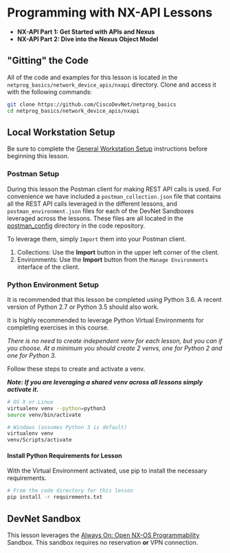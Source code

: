# Programming with NX-API Lessons
* **NX-API Part 1: Get Started with APIs and Nexus**
* **NX-API Part 2: Dive into the Nexus Object Model**

## "Gitting" the Code
All of the code and examples for this lesson is located in the `netprog_basics/network_device_apis/nxapi` directory.  Clone and access it with the following commands:

```bash
git clone https://github.com/CiscoDevNet/netprog_basics
cd netprog_basics/network_device_apis/nxapi
```

## Local Workstation Setup
Be sure to complete the [General Workstation Setup](https://github.com/CiscoDevNet/netprog_basics/blob/master/readme_resources/workstation_setup.md) instructions before beginning this lesson.  

### Postman Setup
During this lesson the Postman client for making REST API calls is used.  For convenience we have included a `postman_collection.json` file that contains all the REST API calls leveraged in the different lessons, and `postman_environment.json` files for each of the DevNet Sandboxes leveraged across the lessons.  These files are all located in the [postman_config](https://github.com/CiscoDevNet/netprog_basics/postman_config) directory in the code repository.  

To leverage them, simply `Import` them into your Postman client.  

1. Collections: Use the **Import** button in the upper left corner of the client.
2. Environments: Use the **Import** button from the `Manage Environments` interface of the client.  

### Python Environment Setup
It is recommended that this lesson be completed using Python 3.6.  A recent version of Python 2.7 or Python 3.5 should also work.  

It is highly recommended to leverage Python Virtual Environments for completing exercises in this course.  

*There is no need to create independent venv for each lesson, but you can if you choose.  At a minimum you should create 2 venvs, one for Python 2 and one for Python 3.*  

Follow these steps to create and activate a venv.  

***Note: If you are leveraging a shared venv across all lessons simply activate it.***

```bash
# OS X or Linux
virtualenv venv --python=python3
source venv/bin/activate
```

```bash
# Windows (assumes Python 3 is default)
virtualenv venv
venv/Scripts/activate
```

#### Install Python Requirements for Lesson
With the Virtual Environment activated, use pip to install the necessary requirements.  

```bash
# From the code directory for this lesson
pip install -r requirements.txt
```

## DevNet Sandbox
This lesson leverages the [Always On: Open NX-OS Programmability](https://devnetsandbox.cisco.com/RM/Diagram/Index/dae38dd8-e8ee-4d7c-a21c-6036bed7a804?diagramType=Topology) Sandbox.  This sandbox requires no reservation **or** VPN connection.  
